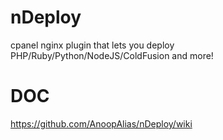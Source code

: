 # nDeploy
cpanel nginx plugin that lets you deploy PHP/Ruby/Python/NodeJS/ColdFusion and more!


# DOC
https://github.com/AnoopAlias/nDeploy/wiki
